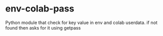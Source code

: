 # env-colab-pass
Python module that check for key value in env and colab userdata. if not found then asks for it using getpass
